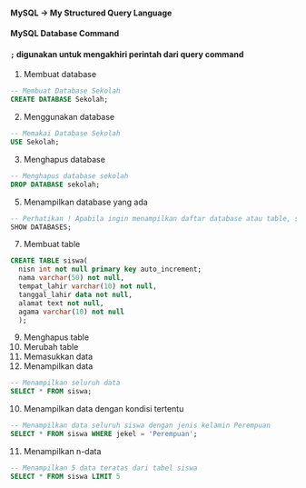 #### MySQL -> My Structured Query Language

#### MySQL Database Command

#### ```;``` digunakan untuk mengakhiri perintah dari query command

1. Membuat database
```sql
-- Membuat Database Sekolah
CREATE DATABASE Sekolah;
```
2. Menggunakan database
```SQL
-- Memakai Database Sekolah
USE Sekolah;
```
3. Menghapus database
```SQL
-- Menghapus database sekolah
DROP DATABASE sekolah;
```
5. Menampilkan database yang ada
```SQL
-- Perhatikan ! Apabila ingin menampilkan daftar database atau table, selalu akhiri dengan tambahan s
SHOW DATABASES;
```
7. Membuat table
```SQL
CREATE TABLE siswa(
  nisn int not null primary key auto_increment;
  nama varchar(50) not null,
  tempat_lahir varchar(10) not null,
  tanggal_lahir data not null,
  alamat text not null,
  agama varchar(10) not null
  );
```
9. Menghapus table
10. Merubah table
11. Memasukkan data
12. Menampilkan data
```SQL
-- Menampilkan seluruh data
SELECT * FROM siswa;
```
10. Menampilkan data dengan kondisi tertentu
```SQL
-- Menampilkan data seluruh siswa dengan jenis kelamin Perempuan
SELECT * FROM siswa WHERE jekel = 'Perempuan';
```
11. Menampilkan n-data
```SQL
-- Menampilkan 5 data teratas dari tabel siswa
SELECT * FROM siswa LIMIT 5
```
